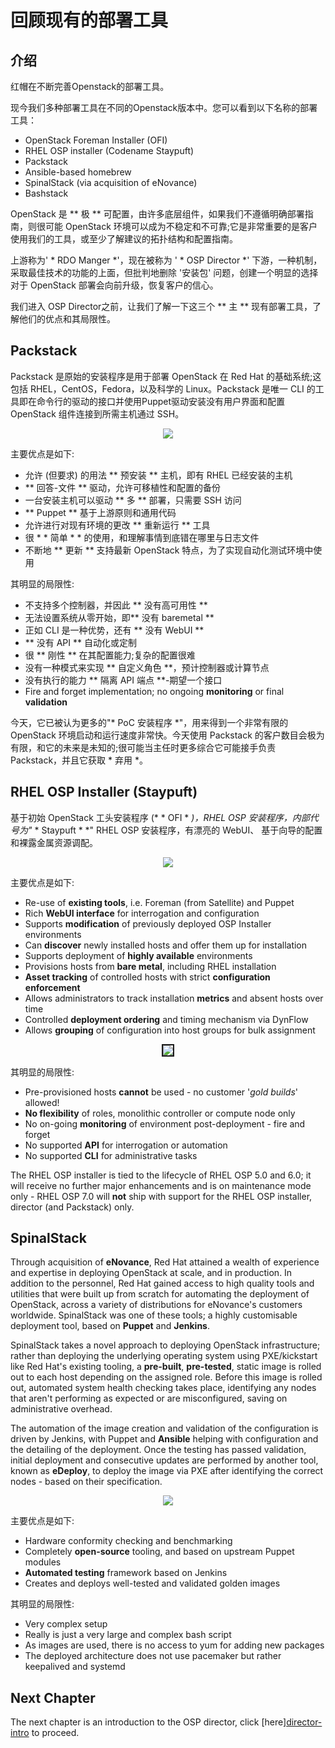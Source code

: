 # 回顾现有的部署工具

## 介绍

红帽在不断完善Openstack的部署工具。

现今我们多种部署工具在不同的Openstack版本中。您可以看到以下名称的部署工具：

* OpenStack Foreman Installer (OFI)
* RHEL OSP installer (Codename Staypuft)
* Packstack
* Ansible-based homebrew
* SpinalStack (via acquisition of eNovance)
* Bashstack

OpenStack 是 ** 极 ** 可配置，由许多底层组件，如果我们不遵循明确部署指南，则很可能 OpenStack 环境可以成为不稳定和不可靠;它是非常重要的是客户使用我们的工具，或至少了解建议的拓扑结构和配置指南。

上游称为' * RDO Manger *'，现在被称为 ' * OSP Director *' 下游，一种机制，采取最佳技术的功能的上面，但批判地删除 '安装包' 问题，创建一个明显的选择对于 OpenStack 部署会向前升级，恢复客户的信心。

我们进入 OSP Director之前，让我们了解一下这三个 ** 主 ** 现有部署工具，了解他们的优点和其局限性。

## Packstack

Packstack 是原始的安装程序是用于部署 OpenStack 在 Red Hat 的基础系统;这包括 RHEL，CentOS，Fedora，以及科学的 Linux。Packstack 是唯一 CLI 的工具即在命令行的驱动的接口并使用Puppet驱动安装没有用户界面和配置 OpenStack 组件连接到所需主机通过 SSH。

<center>
	<img src=./images/packstack.png>
</center>

主要优点是如下:
* 允许 (但要求) 的用法 ** 预安装 ** 主机，即有 RHEL 已经安装的主机
* ** 回答-文件 ** 驱动，允许可移植性和配置的备份
* 一台安装主机可以驱动 ** 多 ** 部署，只需要 SSH 访问
* ** Puppet ** 基于上游原则和通用代码
* 允许进行对现有环境的更改 ** 重新运行 ** 工具
* 很 * * 简单 * * 的使用，和理解事情到底错在哪里与日志文件
* 不断地 ** 更新 ** 支持最新 OpenStack 特点，为了实现自动化测试环境中使用

其明显的局限性:
* 不支持多个控制器，并因此 ** 没有高可用性 **
* 无法设置系统从零开始，即** 没有 baremetal **
* 正如 CLI 是一种优势，还有 ** 没有 WebUI **
* ** 没有 API ** 自动化或定制
* 很 ** 刚性 ** 在其配置能力;复杂的配置很难
* 没有一种模式来实现 ** 自定义角色 **，预计控制器或计算节点
* 没有执行的能力 ** 隔离 API 端点 **-期望一个接口
* Fire and forget implementation; no ongoing **monitoring** or final **validation**

今天，它已被认为更多的"* PoC 安装程序 *"，用来得到一个非常有限的 OpenStack 环境启动和运行速度非常快。今天使用 Packstack 的客户数目会极为有限，和它的未来是未知的;很可能当主任时更多综合它可能接手负责 Packstack，并且它获取 * 弃用 *。

## RHEL OSP Installer (Staypuft)

基于初始 OpenStack 工头安装程序 (* * OFI * *)，RHEL OSP 安装程序，内部代号为"* * Staypuft * *"
RHEL OSP 安装程序，有漂亮的 WebUI、 基于向导的配置和裸露金属资源调配。

<center>
	<img src=./images/staypuft.png>
</center>

主要优点是如下:

* Re-use of **existing tools**, i.e. Foreman (from Satellite) and Puppet
* Rich **WebUI interface** for interrogation and configuration
* Supports **modification** of previously deployed OSP Installer environments
* Can **discover** newly installed hosts and offer them up for installation
* Supports deployment of **highly available** environments
* Provisions hosts from **bare metal**, including RHEL installation
* **Asset tracking** of controlled hosts with strict **configuration enforcement**
* Allows administrators to track installation **metrics** and absent hosts over time
* Controlled **deployment ordering** and timing mechanism via DynFlow
* Allows **grouping** of configuration into host groups for bulk assignment

<center>
	<img src=./images/staypuft_config.png border=2>
</center>

其明显的局限性:

* Pre-provisioned hosts **cannot** be used - no customer '*gold builds*' allowed!
* **No flexibility** of roles, monolithic controller or compute node only
* No on-going **monitoring** of environment post-deployment - fire and forget
* No supported **API** for interrogation or automation
* No supported **CLI** for administrative tasks

The RHEL OSP installer is tied to the lifecycle of RHEL OSP 5.0 and 6.0; it will receive no further major enhancements and is on maintenance mode only - RHEL OSP 7.0 will **not** ship with support for the RHEL OSP installer, director (and Packstack) only.

## SpinalStack

Through acquisition of **eNovance**, Red Hat attained a wealth of experience and expertise in deploying OpenStack at scale, and in production. In addition to the personnel, Red Hat gained access to high quality tools and utilities that were built up from scratch for automating the deployment of OpenStack, across a variety of distributions for eNovance's customers worldwide. SpinalStack was one of these tools; a highly customisable deployment tool, based on **Puppet** and **Jenkins**.

SpinalStack takes a novel approach to deploying OpenStack infrastructure; rather than deploying the underlying operating system using PXE/kickstart like Red Hat's existing tooling, a **pre-built**, **pre-tested**, static image is rolled out to each host depending on the assigned role. Before this image is rolled out, automated system health checking takes place, identifying any nodes that aren't performing as expected or are misconfigured, saving on administrative overhead.

The automation of the image creation and validation of the configuration is driven by Jenkins, with Puppet and **Ansible** helping with configuration and the detailing of the deployment. Once the testing has passed validation, initial deployment and consecutive updates are performed by another tool, known as **eDeploy**, to deploy the image via PXE after identifying the correct nodes - based on their specification.

<center>
	<img src=./images/spinalstack.png>
</center>

主要优点是如下:

* Hardware conformity checking and benchmarking
* Completely **open-source** tooling, and based on upstream Puppet modules
* **Automated testing** framework based on Jenkins
* Creates and deploys well-tested and validated golden images

其明显的局限性:

* Very complex setup
* Really is just a very large and complex bash script
* As images are used, there is no access to yum for adding new packages
* The deployed architecture does not use pacemaker but rather keepalived and systemd

## Next Chapter

The next chapter is an introduction to the OSP director, click [here][director-intro](./contents.md) to proceed.
